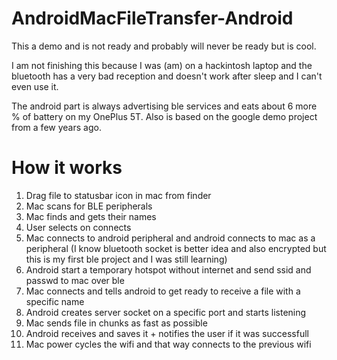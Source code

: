 # AndroidMacFileTransfer-Android
This a demo and is not ready and probably will never be ready but is cool.

I am not finishing this because I was (am) on a hackintosh laptop and the bluetooth has a very bad reception and doesn't work after sleep and I can't even use it.

The android part is always advertising ble services and eats about 6 more % of battery on my OnePlus 5T.
Also is based on the google demo project from a few years ago.

# How it works
1. Drag file to statusbar icon in mac from finder
2. Mac scans for BLE peripherals
3. Mac finds and gets their names
4. User selects on connects
5. Mac connects to android peripheral and android connects to mac as a peripheral (I know bluetooth socket is better idea and also encrypted but this is my first ble project and I was still learning)
6. Android start a temporary hotspot without internet and send ssid and passwd to mac over ble
7. Mac connects and tells android to get ready to receive a file with a specific name
8. Android creates server socket on a specific port and starts listening
9. Mac sends file in chunks as fast as possible
10. Android receives and saves it + notifies the user if it was successfull
11. Mac power cycles the wifi and that way connects to the previous wifi
